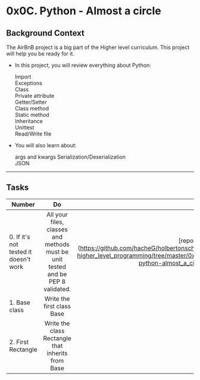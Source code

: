 # 0x0C. Python - Almost a circle
## Background Context
The AirBnB project is a big part of the Higher level curriculum. This project will help you be ready for it.

* In this project, you will review everything about Python:

   Import  
   Exceptions  
   Class  
   Private attribute  
   Getter/Setter  
   Class method  
   Static method  
   Inheritance  
   Unittest  
   Read/Write file  

* You will also learn about:

   args and kwargs
   Serialization/Deserialization  
   JSON  

***

## Tasks

| Number        | Do           | link  |
| ------------- |:-------------:| -----:|
| 0. If it's not tested it doesn't work  | All your files, classes and methods must be unit tested and be PEP 8 validated.  | [repo link] (https://github.com/hacheG/holbertonschool-higher_level_programming/tree/master/0x0C-python-almost_a_circle) |
| 1. Base class  |Write the first class Base  |   |
| 2. First Rectangle  | Write the class Rectangle that inherits from Base|  |
